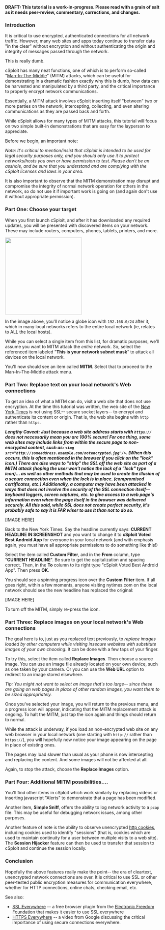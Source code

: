**DRAFT:  This tutorial is a work-in-progress.  Please read with a grain of salt as it needs peer-review, commentary, corrections, and changes.**

### Introduction

It is critical to use encrypted, authenticated connections for all network traffic.  However, many web sites and apps today continue to transfer data "in the clear" without encryption and without authenticating the origin and integrity of messages passed through the network.

This is really dumb.

cSploit has many neat functions, one of which is to perform so-called "[Man-In-The-Middle](https://en.wikipedia.org/wiki/Man-in-the-middle_attack)" (MITM) attacks, which can be useful for demonstrating in a dramatic fashion exactly why this is dumb, how data can be harvested and manipulated by a third party, and the critical importance to properly encrypt network communications.

Essentially, a MITM attack involves cSploit inserting itself "between" two or more parties on the network, intercepting, collecting, and even altering communications as they are passed back and forth.

While cSploit allows for many types of MITM attacks, this tutorial will focus on two simple built-in demonstrations that are easy for the layperson to appreciate. 

Before we begin, an important note:

*Note: It's critical to mention/insist that cSploit is intended to be used for legal security purposes only, and you should only use it to protect networks/hosts you own or have permission to test. Please don't be an asshole, and be sure that you understand and are complying with the cSploit licenses and laws in your area.*

It is also important to observe that the MITM demonstration may disrupt and compromise the integrity of normal network operation for others in the network, so do not use it if important work is going on (and again don't use it without appropriate permission).

### Part One:  Choose your target

When you first launch cSploit, and after it has downloaded any required updates, you will be presented with discovered items on your network. These may include routers, computers, phones, tablets, printers, and more.

<img src="http://i.imgur.com/cFll5P9.jpg" width="250">

In the image above, you'll notice a globe icon with `192.168.0/24` after it, which in many local networks refers to the entire local network (ie, relates to ALL the local hosts).

While you can select a single item from this list, for dramatic purposes, we'll assume you want to MITM attack the *entire* network.  So, select the referenced item labeled "**This is your network subnet mask**" to attack all devices on the local network.

You'll now should see an item called **MITM**.  Select that to proceed to the Man-In-The-Middle attack menu.

### Part Two:  Replace text on your local network's Web connections

To get an idea of what a MITM can do, visit a web site that does not use encryption.  At the time this tutorial was written, the web site of the [New York Times](http://nytimes.com) is not using SSL-- secure socket layers-- to encrypt and authenticate its content or origin.  That is, the web site begins with `http` rather than `https`.

***Lengthy Caveat:  Just because a web site address starts with `https://` does not necessarily mean you are 100% secure!  For one thing, some web sites may include links from _within_ the secure page to non-encrypted content, such as: `<img src="http://someaddress.example.com/notencrypted.jpg"/>`.  (When this occurs, this is often mentioned in the browser if you click on the "lock" icon.)  There are also ways to "strip" the SSL off the web site as part of a MITM attack (hoping the user won't notice the lack of a "lock" type icon)... as well as other methods that may be used to create the illusion of a secure connection even when the lock is in place.  (compromised certificates, etc.)   Additionally, a computer may have been attacked in ways that does not involve the security of the SSL connection itself-- keyboard loggers, screen captures, etc. to give access to a web page's information even when the page itself in the browser was delivered securely.  All this said, while SSL does not create perfect security, it's probably safe to say it is FAR wiser to use it than not to do so.***

[IMAGE HERE]

Back to the New York Times.  Say the headline currently says:  **CURRENT HEADLINE IN SCREENSHOT** and you want to change it to **cSploit Voted Best Android App** for everyone in your local network (and with emphasis again, you must have all appropriate permissions to do something like this!)

Select the item called **Custom Filter**, and in the **From** column, type "**CURRENT HEADLINE**".  Be sure to get the capitalization and spacing correct.  Then, in the **To** column to its right type "cSploit Voted Best Android App".  Then press **OK**.

You should see a spinning progress icon over the **Custom Filter** item.  If all goes right, within a few moments, anyone visiting nytimes.com on the local network should see the new headline has replaced the original:

[IMAGE HERE]

To turn off the MITM, simply re-press the icon.

### Part Three:  Replace images on your local network's Web connections

The goal here is to, just as you replaced text previously, to _replace images loaded by other computers while visiting insecure websites with substitute images of your own choosing_.  It can be done with a few taps of your finger.

To try this, select the item called **Replace Images**.  Then choose a source image.  You can use an image file already located on your own device, such as one taken by your camera.  Or you can use the **Web URL** option to redirect to an image stored elsewhere.

*Tip:  You might not want to select an image that's too large-- since these are going on web pages in place of other random images, you want them to be sized appropriately.*

Once you've selected your image, you will return to the previous menu, and a progress icon will appear, indicating that the MITM replacement attack is ongoing.  To halt the MITM, just tap the icon again and things should return to normal.

While the attack is underway, if you load an non-encrypted web site on any web browser in your local network (one starting with `http://` rather than `https://`), you will hopefully now notice your image appearing on the page in place of existing ones.

The pages may load slower than usual as your phone is now intercepting and replacing the content.  And some images will not be affected at all.

Again, to stop the attack, choose the **Replace Images** option.

### Part Four:  Additional MITM possibilities....

You'll find other items in cSploit which work similarly by replacing videos or inserting javascript "Alerts" to demonstrate that a page has been modified.

Another item, **Simple Sniff**, offers the ability to log network activity to a `pcap` file.  This may be useful for debugging network issues, among other purposes.

Another feature of note is the ability to observe unencrypted [http cookies](https://en.wikipedia.org/wiki/HTTP_cookie), including cookies used to identify "sessions" (that is, cookies which are used to maintain continuity for a user between multiple visits to a web site).  The **Session Hijacker** feature can then be used to transfer that session to cSploit and continue the session locally.

###  Conclusion

Hopefully the above features really make the point-- the era of cleartext, unencrypted network connections are over.  It is critical to use SSL or other peer-tested public encryption measures for communication everywhere, whether for HTTP connections, online chats, checking email, etc.

See also:

* [SSL Everywhere](https://www.eff.org/https-everywhere%20) -- a free browser plugin from the [Electronic Freedom Foundation](http://www.eff.org) that makes it easier to use SSL everywhere
* [HTTPS Everywhere](https://www.youtube.com/watch?v=cBhZ6S0PFCY) -- a video from Google discussing the critical importance of using secure connections everywhere.